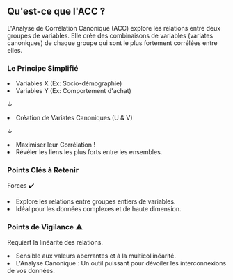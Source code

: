 ## Qu'est-ce que l'ACC ?

L'Analyse de Corrélation Canonique (ACC) explore les relations entre deux groupes de variables. Elle crée des combinaisons de variables (variates canoniques) de chaque groupe qui sont le plus fortement corrélées entre elles.

### Le Principe Simplifié
<li>Variables X (Ex: Socio-démographie)

<li>Variables Y (Ex: Comportement d'achat)

↓

<li>Création de Variates Canoniques (U & V)

↓

<li>Maximiser leur Corrélation !

 <li>Révéler les liens les plus forts entre les ensembles.

### Points Clés à Retenir
Forces ✔️
<li>Explore les relations entre groupes entiers de variables.

<li>Idéal pour les données complexes et de haute dimension.

### Points de Vigilance ⚠️
Requiert la linéarité des relations.

<li>Sensible aux valeurs aberrantes et à la multicollinéarité.

<li>L'Analyse Canonique : Un outil puissant pour dévoiler les interconnexions de vos données.
